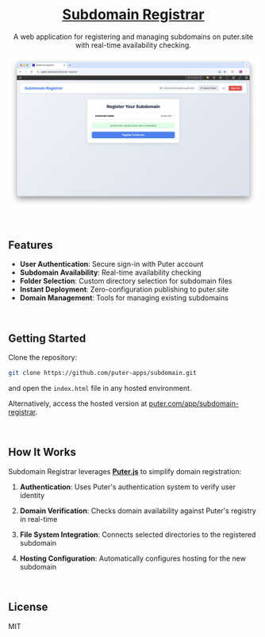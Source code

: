 <h1 align="center">
  <a href="https://puter.com/app/subdomain-registrar" target="_blank">Subdomain Registrar</a>
</h1>

<p align="center">A web application for registering and managing subdomains on puter.site with real-time availability checking.
</p>

<p align="center">
  <img src="screenshot.png" alt="Screenshot" />
</p>

<br>

## Features

- **User Authentication**: Secure sign-in with Puter account
- **Subdomain Availability**: Real-time availability checking
- **Folder Selection**: Custom directory selection for subdomain files
- **Instant Deployment**: Zero-configuration publishing to puter.site
- **Domain Management**: Tools for managing existing subdomains

<br>

## Getting Started

Clone the repository: 

```bash
git clone https://github.com/puter-apps/subdomain.git
```

and open the `index.html` file in any hosted environment.

Alternatively, access the hosted version at [puter.com/app/subdomain-registrar](https://puter.com/app/subdomain-registrar).

<br>

## How It Works

Subdomain Registrar leverages [**Puter.js**](https://developer.puter.com/) to simplify domain registration:

1. **Authentication**: Uses Puter's authentication system to verify user identity

2. **Domain Verification**: Checks domain availability against Puter's registry in real-time

3. **File System Integration**: Connects selected directories to the registered subdomain

4. **Hosting Configuration**: Automatically configures hosting for the new subdomain

<br>

## License

MIT
